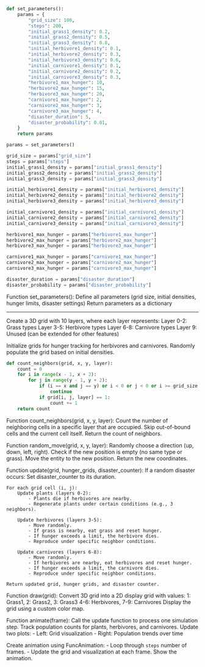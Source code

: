 ```python
def set_parameters():
    params = {
        "grid_size": 100,
        "steps": 200,
        "initial_grass1_density": 0.2,
        "initial_grass2_density": 0.5,
        "initial_grass3_density": 0.8,
        "initial_herbivore1_density": 0.1,
        "initial_herbivore2_density": 0.3,
        "initial_herbivore3_density": 0.6,
        "initial_carnivore1_density": 0.1,
        "initial_carnivore2_density": 0.2,
        "initial_carnivore3_density": 0.3,
        "herbivore1_max_hunger": 10,
        "herbivore2_max_hunger": 15,
        "herbivore3_max_hunger": 20,
        "carnivore1_max_hunger": 2,
        "carnivore2_max_hunger": 3,
        "carnivore3_max_hunger": 4,
        "disaster_duration": 5,
        "disaster_probability": 0.01,
    }
    return params

params = set_parameters()

grid_size = params["grid_size"]
steps = params["steps"]
initial_grass1_density = params["initial_grass1_density"]
initial_grass2_density = params["initial_grass2_density"]
initial_grass3_density = params["initial_grass3_density"]

initial_herbivore1_density = params["initial_herbivore1_density"]
initial_herbivore2_density = params["initial_herbivore2_density"]
initial_herbivore3_density = params["initial_herbivore3_density"]

initial_carnivore1_density = params["initial_carnivore1_density"]
initial_carnivore2_density = params["initial_carnivore2_density"]
initial_carnivore3_density = params["initial_carnivore3_density"]

herbivore1_max_hunger = params["herbivore1_max_hunger"]
herbivore2_max_hunger = params["herbivore2_max_hunger"]
herbivore3_max_hunger = params["herbivore3_max_hunger"]

carnivore1_max_hunger = params["carnivore1_max_hunger"]
carnivore2_max_hunger = params["carnivore2_max_hunger"]
carnivore3_max_hunger = params["carnivore3_max_hunger"]

disaster_duration = params["disaster_duration"]
disaster_probability = params["disaster_probability"]
```
Function set_parameters():
    Define all parameters (grid size, initial densities, hunger limits, disaster settings)
    Return parameters as a dictionary

---
Create a 3D grid with 10 layers, where each layer represents:
    Layer 0-2: Grass types
    Layer 3-5: Herbivore types
    Layer 6-8: Carnivore types
    Layer 9: Unused (can be extended for other features)

Initialize grids for hunger tracking for herbivores and carnivores.
Randomly populate the grid based on initial densities.

```python
def count_neighbors(grid, x, y, layer):
    count = 0
    for i in range(x - 1, x + 2):
        for j in range(y - 1, y + 2):
            if (i == x and j == y) or i < 0 or j < 0 or i >= grid_size or j >= grid_size:
                continue
            if grid[i, j, layer] == 1:
                count += 1
    return count
```

Function count_neighbors(grid, x, y, layer):
    Count the number of neighboring cells in a specific layer that are occupied.
    Skip out-of-bound cells and the current cell itself.
    Return the count of neighbors.

Function random_move(grid, x, y, layer):
    Randomly choose a direction (up, down, left, right).
    Check if the new position is empty (no same type or grass).
    Move the entity to the new position.
    Return the new coordinates.

Function update(grid, hunger_grids, disaster_counter):
    If a random disaster occurs:
        Set disaster_counter to its duration.

    For each grid cell (i, j):
        Update plants (layers 0-2):
            - Plants die if herbivores are nearby.
            - Regenerate plants under certain conditions (e.g., 3 neighbors).

        Update herbivores (layers 3-5):
            - Move randomly.
            - If grass is nearby, eat grass and reset hunger.
            - If hunger exceeds a limit, the herbivore dies.
            - Reproduce under specific neighbor conditions.

        Update carnivores (layers 6-8):
            - Move randomly.
            - If herbivores are nearby, eat herbivores and reset hunger.
            - If hunger exceeds a limit, the carnivore dies.
            - Reproduce under specific neighbor conditions.

    Return updated grid, hunger grids, and disaster counter.

Function draw(grid):
    Convert 3D grid into a 2D display grid with values:
        1: Grass1, 2: Grass2, 3: Grass3
        4-6: Herbivores, 7-9: Carnivores
    Display the grid using a custom color map.

Function animate(frame):
    Call the update function to process one simulation step.
    Track population counts for plants, herbivores, and carnivores.
    Update two plots:
        - Left: Grid visualization
        - Right: Population trends over time

Create animation using FuncAnimation:
    - Loop through `steps` number of frames.
    - Update the grid and visualization at each frame.
Show the animation.
